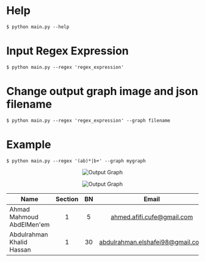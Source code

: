 # Help
```
$ python main.py --help
```

# Input Regex Expression
```
$ python main.py --regex 'regex_expression'
```

# Change output graph image and json filename
```
$ python main.py --regex 'regex_expression' --graph filename
```
# Example
```$ python main.py --regex '(ab)*|b+' --graph mygraph```

<center>

![Output Graph](graphs/graph.png)

</center>

<p align="center">
  <img src="graphs/graph.png" alt="Output Graph"/>
</p>


<p align="center">
  
| Name                                |    Section      |    BN      |              Email               |
| ----------------------------------- | :-------------: | :--------: | :------------------------------: |
| Ahmad Mahmoud AbdElMen'em           |       1         |    5       | ahmed.afifi.cufe@gmail.com       |
| Abdulrahman Khalid Hassan           |       1         |    30      | abdulrahman.elshafei98@gmail.com|

</p>
